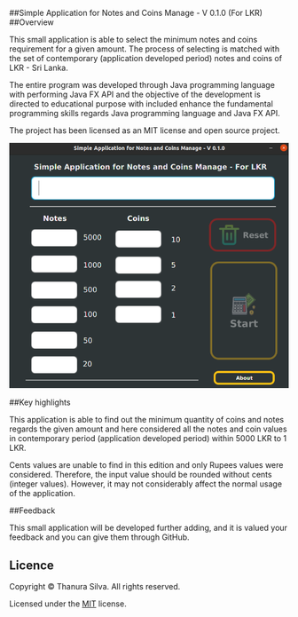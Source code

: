 ##Simple Application for Notes and Coins Manage - V 0.1.0 (For LKR)
##Overview

This small application is able to select the minimum notes and coins requirement for a given amount. The process of selecting is matched with the set of contemporary (application developed period) notes and coins of LKR - Sri Lanka.

The entire program was developed through Java programming language with performing Java FX API and the objective of the development is directed to educational purpose with included enhance the fundamental programming skills regards Java programming language and Java FX API.

The project has been licensed as an MIT license and open source project.

![This is and image](./assets/Screen.png)

##Key highlights

This application is able to find out the minimum quantity of coins and notes regards the given amount and here considered all the notes and coin values in contemporary period (application developed period) within 5000 LKR to 1 LKR.

Cents values are unable to find in this edition and only Rupees values were considered. Therefore, the input value should be rounded without cents (integer values). However, it may not considerably affect the normal usage of the application.

##Feedback

This small application will be developed further adding, and it is valued your feedback and you can give them through GitHub. 

## Licence
Copyright © Thanura Silva. All rights reserved.

Licensed under the [MIT](./Licence.txt) license.